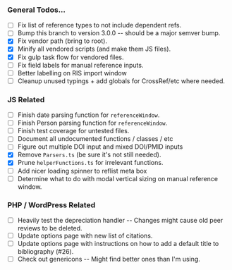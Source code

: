 ### General Todos...
- [ ] Fix list of reference types to not include dependent refs.
- [ ] Bump this branch to version 3.0.0 -- should be a major semver bump.
- [x] Fix vendor path (bring to root).
- [x] Minify all vendored scripts (and make them JS files).
- [x] Fix gulp task flow for vendored files.
- [ ] Fix field labels for manual reference inputs.
- [ ] Better labelling on RIS import window
- [ ] Cleanup unused typings + add globals for CrossRef/etc where needed.

### JS Related
- [ ] Finish date parsing function for `referenceWindow`.
- [ ] Finish Person parsing function for `referenceWindow`.
- [ ] Finish test coverage for untested files.
- [ ] Document all undocumented functions / classes / etc
- [ ] Figure out multiple DOI input and mixed DOI/PMID inputs
- [x] Remove `Parsers.ts` (be sure it's not still needed).
- [x] Prune `helperFunctions.ts` for irrelevant functions.
- [ ] Add nicer loading spinner to reflist meta box
- [ ] Determine what to do with modal vertical sizing on manual reference window.

### PHP / WordPress Related
- [ ] Heavily test the depreciation handler -- Changes might cause old peer reviews to be deleted.
- [ ] Update options page with new list of citations.
- [ ] Update options page with instructions on how to add a default title to bibliography (#26).
- [ ] Check out genericons -- Might find better ones than I'm using.
